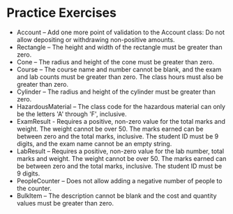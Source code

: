 ---
---
# Practice Exercises

* Account – Add one more point of validation to the Account class: Do not allow depositing or withdrawing non-positive amounts.
* Rectangle – The height and width of the rectangle must be greater than zero.
* Cone – The radius and height of the cone must be greater than zero.
* Course – The course name and number cannot be blank, and the exam and lab counts must be greater than zero. The class hours must also be greater than zero.
* Cylinder – The radius and height of the cylinder must be greater than zero.
* HazardousMaterial – The class code for the hazardous material can only be the letters 'A' through 'F', inclusive.
* ExamResult - Requires a positive, non-zero value for the total marks and weight. The weight cannot be over 50. The marks earned can be between zero and the total marks, inclusive. The student ID must be 9 digits, and the exam name cannot be an empty string.
* LabResult – Requires a positive, non-zero value for the lab number, total marks and weight. The weight cannot be over 50. The marks earned can be between zero and the total marks, inclusive. The student ID must be 9 digits.
* PeopleCounter – Does not allow adding a negative number of people to the counter.
* BulkItem – The description cannot be blank and the cost and quantity values must be greater than zero.
